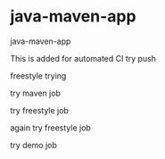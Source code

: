 # java-maven-app
java-maven-app

This is added for automated CI
try push

freestyle trying

try maven job

try freestyle job

again try freestyle job

try demo job